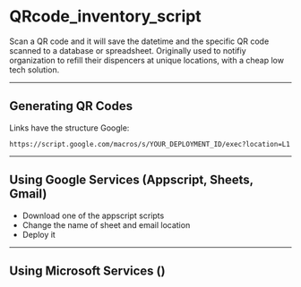 # QRcode_inventory_script
Scan a QR code and it will save the datetime and the specific QR code scanned to a database or spreadsheet. Originally used to notifiy organization to refill their dispencers at unique locations, with a cheap low tech solution.

---

## Generating QR Codes

Links have the structure
Google:

```
https://script.google.com/macros/s/YOUR_DEPLOYMENT_ID/exec?location=L1
```


---

## Using Google Services (Appscript, Sheets, Gmail)
 - Download one of the appscript scripts
 - Change the name of sheet and email location
 - Deploy it

---

## Using Microsoft Services ()
